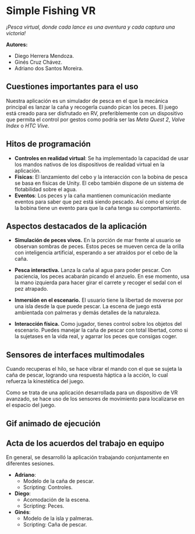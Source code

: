 # Simple Fishing VR

*¡Pesca virtual, donde cada lance es una aventura y cada captura una victoria!*

**Autores:**
- Diego Herrera Mendoza.
- Ginés Cruz Chávez.
- Adriano dos Santos Moreira.

## Cuestiones importantes para el uso
Nuestra aplicación es un simulador de pesca en el que la mecánica principal es
lanzar la caña y recogerla cuando pican los peces. El juego está creado para ser
disfrutado en RV, preferiblemente con un dispositivo que permita el control por
gestos como podría ser las *Meta Quest 2*, *Valve Index* o *HTC Vive*.

## Hitos de programación
- **Controles en realidad virtual**: Se ha implementado la capacidad de usar los
mandos nativos de los dispositivos de realidad virtual en la aplicación.
- **Físicas**: El lanzamiento del cebo y la interacción con la bobina de pesca se
basa en físicas de Unity. El cebo también dispone de un sistema de flotabilidad
sobre el agua.
- **Eventos**: Los peces y la caña mantienen comunicación mediante eventos para
saber que pez está siendo pescado. Así como el script de la bobina tiene un evento
para que la caña tenga su comportamiento.

## Aspectos destacados de la aplicación
- **Simulación de peces vivos.** En la porción de mar frente al usuario se
observan sombras de peces. Estos peces se mueven cerca de la orilla con
inteligencia artificial, esperando a ser atraídos por el cebo de la caña.

- **Pesca interactiva.** Lanza la caña al agua para poder pescar. Con paciencia,
los peces acabarán picando el anzuelo. En ese momento, usa la mano izquierda para
hacer girar el carrete y recoger el sedal con el pez atrapado.

- **Inmersión en el escenario.** El usuario tiene la libertad de moverse
por una isla desde la que puede pescar. La escena de juego está ambientada con
palmeras y demás detalles de la naturaleza.

- **Interacción física.** Como jugador, tienes control sobre los objetos del
escenario. Puedes manejar la caña de pescar con total libertad, como si la
sujetases en la vida real, y agarrar los peces que consigas coger.


## Sensores de interfaces multimodales
Cuando recuperas el hilo, se hace vibrar el mando con el que se sujeta la caña de pescar,
logrando una respuesta háptica a la acción, lo cual refuerza la kinestética del
juego.

Como se trata de una aplicación desarrollada para un dispositivo de VR avanzado,
se hace uso de los sensores de movimiento para localizarse en el espacio del
juego.

## Gif animado de ejecución

## Acta de los acuerdos del trabajo en equipo

En general, se desarrolló la aplicación trabajando conjuntamente en diferentes
sesiones.

- **Adriano**:
  - Modelo de la caña de pescar.
  - Scripting: Controles.
- **Diego**:
  - Acomodación de la escena.
  - Scripting: Peces.
- **Ginés**:
  - Modelo de la isla y palmeras.
  - Scripting: Caña de pescar.
